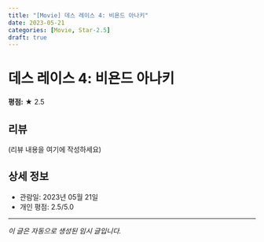 ```yaml
---
title: "[Movie] 데스 레이스 4: 비욘드 아나키"
date: 2023-05-21
categories: [Movie, Star-2.5]
draft: true
---
```


# 데스 레이스 4: 비욘드 아나키

**평점:** ★ 2.5

## 리뷰

(리뷰 내용을 여기에 작성하세요)

## 상세 정보

- 관람일: 2023년 05월 21일
- 개인 평점: 2.5/5.0

---

*이 글은 자동으로 생성된 임시 글입니다.*
